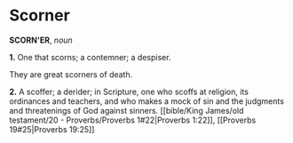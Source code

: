 # Scorner

**SCORN'ER**, _noun_

**1.** One that scorns; a contemner; a despiser.

They are great scorners of death.

**2.** A scoffer; a derider; in Scripture, one who scoffs at religion, its ordinances and teachers, and who makes a mock of sin and the judgments and threatenings of God against sinners. [[bible/King James/old testament/20 - Proverbs/Proverbs 1#22|Proverbs 1:22]], [[Proverbs 19#25|Proverbs 19:25]]
